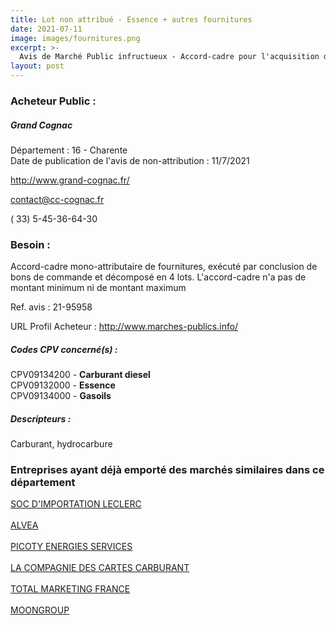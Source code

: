 ```yaml
---
title: Lot non attribué - Essence + autres fournitures
date: 2021-07-11
image: images/fournitures.png
excerpt: >-
  Avis de Marché Public infructueux - Accord-cadre pour l'acquisition de carburants
layout: post
---
```


### Acheteur Public :
##### Grand Cognac
Département : 16 - Charente<br/>
Date de publication de l'avis de non-attribution : 11/7/2021


http://www.grand-cognac.fr/

contact@cc-cognac.fr

( 33) 5-45-36-64-30
### Besoin :

Accord-cadre mono-attributaire de fournitures, exécuté par conclusion de bons de commande et décomposé en 4 lots. L'accord-cadre n'a pas de montant minimum ni de montant maximum

Ref. avis : 21-95958

URL Profil Acheteur : http://www.marches-publics.info/

##### Codes CPV concerné(s) :
CPV09134200 - **Carburant diesel** <br/>
CPV09132000 - **Essence** <br/>
CPV09134000 - **Gasoils** <br/>

##### Descripteurs :
Carburant, hydrocarbure <br/>

### Entreprises ayant déjà emporté des marchés similaires dans ce département
<a href="/entreprise-545/siren-315281113">SOC D'IMPORTATION LECLERC</a><br/><br/>
<a href="/entreprise-546/siren-324958198">ALVEA</a><br/><br/>
<a href="/entreprise-553/siren-388678930">PICOTY ENERGIES SERVICES</a><br/><br/>
<a href="/entreprise-571/siren-528249808">LA COMPAGNIE DES CARTES CARBURANT</a><br/><br/>
<a href="/entreprise-571/siren-531680445">TOTAL MARKETING FRANCE</a><br/><br/>
<a href="/entreprise-579/siren-818620783">MOONGROUP</a><br/><br/>
